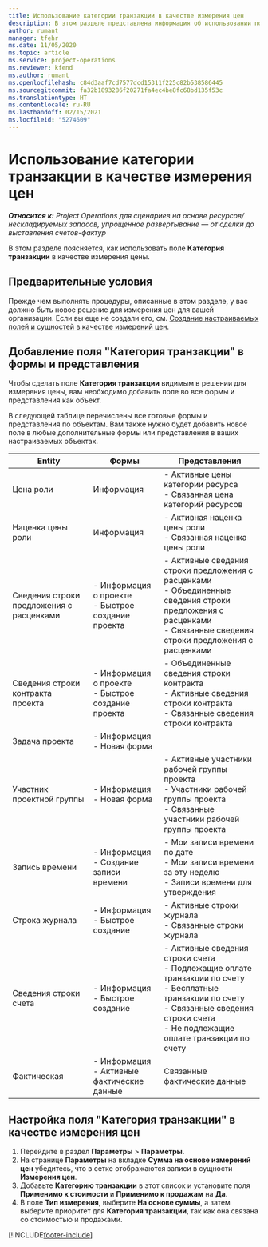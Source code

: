 ```yaml
---
title: Использование категории транзакции в качестве измерения цен
description: В этом разделе представлена информация об использовании поля "Категория транзакции" в качестве измерения цены.
author: rumant
manager: tfehr
ms.date: 11/05/2020
ms.topic: article
ms.service: project-operations
ms.reviewer: kfend
ms.author: rumant
ms.openlocfilehash: c84d3aaf7cd7577dcd15311f225c82b538586445
ms.sourcegitcommit: fa32b1893286f20271fa4ec4be8fc68bd135f53c
ms.translationtype: HT
ms.contentlocale: ru-RU
ms.lasthandoff: 02/15/2021
ms.locfileid: "5274609"
---
```

# <a name="use-transaction-category-as-a-pricing-dimension"></a>Использование категории транзакции в качестве измерения цен


_**Относится к:** Project Operations для сценариев на основе ресурсов/нескладируемых запасов, упрощенное развертывание — от сделки до выставления счетов-фактур_


В этом разделе поясняется, как использовать поле **Категория транзакции** в качестве измерения цены. 

## <a name="prerequisites"></a>Предварительные условия
Прежде чем выполнять процедуры, описанные в этом разделе, у вас должно быть новое решение для измерения цен для вашей организации. Если вы еще не создали его, см. [Создание настраиваемых полей и сущностей в качестве измерений цен](create-custom-fields-entities-pricing-dimensions.md).

## <a name="add-the-transaction-category-field-to-forms-and-views"></a>Добавление поля "Категория транзакции" в формы и представления
Чтобы сделать поле **Категория транзакции** видимым в решении для измерения цены, вам необходимо добавить поле во все формы и представления как объект.

В следующей таблице перечислены все готовые формы и представления по объектам. Вам также нужно будет добавить новое поле в любые дополнительные формы или представления в ваших настраиваемых объектах.

|  Entity        | Формы     |Представления        |
| ------------------------------|---------------------------------|----------------------------------|
|  Цена роли| Информация |- Активные цены категории ресурса<br> - Связанная цена категорий ресурсов |
|  Наценка цены роли| Информация|- Активная наценка цены роли<br>- Связанная наценка цены роли |
|  Сведения строки предложения с расценками|- Информация о проекте<br>- Быстрое создание проекта| - Активные сведения строки предложения с расценками<br>- Объединенные сведения строки предложения с расценками<br>- Связанные сведения строки предложения с расценками |
|  Сведения строки контракта проекта|- Информация о проекте<br>- Быстрое создание проекта|- Объединенные сведения строки контракта<br>- Активные сведения строки контракта<br>- Связанные сведения строки контракта |
|  Задача проекта|- Информация<br>- Новая форма| &nbsp; |
|  Участник проектной группы|- Информация<br>- Новая форма|- Активные участники рабочей группы проекта<br>- Участники рабочей группы проекта<br>- Связанные участники рабочей группы проекта |
|  Запись времени|- Информация<br>- Создание записи времени|- Мои записи времени по дате<br>- Мои записи времени за эту неделю<br>- Записи времени для утверждения|
|  Строка журнала|- Информация<br>- Быстрое создание|- Активные строки журнала<br>- Связанные строки журнала|
|  Сведения строки счета|- Информация<br>- Быстрое создание|- Активные сведения строки счета<br>- Подлежащие оплате транзакции по счету<br>- Бесплатные транзакции по счету<br>- Связанные сведения строки счета <br>- Не подлежащие оплате транзакции по счету|
|  Фактическая|- Информация<br>- Активные фактические данные| Связанные фактические данные |

## <a name="set-up-the-transaction-category-field-as-a-pricing-dimension"></a>Настройка поля "Категория транзакции" в качестве измерения цен

1. Перейдите в раздел **Параметры** > **Параметры**. 
2. На странице **Параметры** на вкладке **Сумма на основе измерений цен** убедитесь, что в сетке отображаются записи в сущности **Измерения цен**.
3. Добавьте **Категорию транзакции** в этот список и установите поля **Применимо к стоимости** и **Применимо к продажам** на **Да**.
4. В поле **Тип измерения**, выберите **На основе суммы**, а затем выберите приоритет для **Категория транзакции**, так как она связана со стоимостью и продажами.


[!INCLUDE[footer-include](../includes/footer-banner.md)]